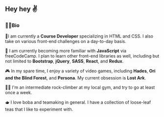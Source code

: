 ## Hey hey :v:

### 👩‍💻Bio

🔭I am currently a **Course Developer** specializing in HTML and CSS. I also take on various front-end challenges on a day-to-day basis.

🌱 I am currently becoming more familiar with **JavaScript** via freeCodeCamp. I plan to learn other front-end libraries as well, including but not limited to **Bootstrap**, **jQuery**, **SASS**, **React**, and **Redux**.

🎮 In my spare time, I enjoy a variety of video games, including **Hades**, **Ori and the Blind Forest**, and **Persona**. My current obsession is **Lost Ark**.

🧗‍♀️ I'm an intermediate rock-climber at my local gym, and try to go at least once a week.

🫖 I love boba and teamaking in general. I have a collection of loose-leaf teas that I like to experiment with.

<!--
**jen-rup/jen-rup** is a ✨ _special_ ✨ repository because its `README.md` (this file) appears on your GitHub profile.

Here are some ideas to get you started:

- 🔭 I’m currently working on ...
- 🌱 I’m currently learning ...
- 👯 I’m looking to collaborate on ...
- 🤔 I’m looking for help with ...
- 💬 Ask me about ...
- 📫 How to reach me: ...
- 😄 Pronouns: ...
- ⚡ Fun fact: ...
-->
